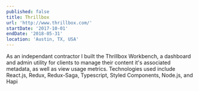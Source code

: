 ```yaml
---
published: false
title: Thrillbox
url: 'http://www.thrillbox.com/'
startDate: '2017-10-01'
endDate: '2018-05-31'
location: 'Austin, TX, USA'
---
```

As an independant contractor I built the Thrillbox Workbench, a dashboard and admin utility for clients to manage their content it's associated metadata, as well as view usage metrics. Technologies used include React.js, Redux, Redux-Saga, Typescript, Styled Components, Node.js, and Hapi